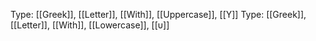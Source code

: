 Type: [[Greek]], [[Letter]], [[With]], [[Uppercase]], [[Υ]]
Type: [[Greek]], [[Letter]], [[With]], [[Lowercase]], [[υ]]
